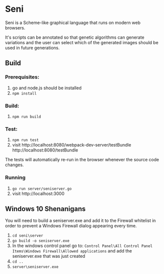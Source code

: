 # Seni

Seni is a Scheme-like graphical language that runs on modern web browsers.

It's scripts can be annotated so that genetic algorithms can generate variations and the user can select which of the generated images should be used in future generations.

## Build

### Prerequisites:

1. go and node.js should be installed
2. `npm install`

### Build:

1. `npm run build`

### Test:

1. `npm run test`
2. visit http://localhost:8080/webpack-dev-server/testBundle
http://localhost:8080/testBundle

The tests will automatically re-run in the browser whenever the source code changes.

### Running

1. `go run server/seniserver.go`
2. visit http://localhost:3000



## Windows 10 Shenanigans

You will need to build a seniserver.exe and add it to the Firewall whitelist in order to prevent a Windows Firewall dialog appearing every time.

1. `cd seni\server`
2. `go build -o seniserver.exe`
3. In the windows control panel go to:
   `Control Panel\All Control Panel Items\Windows Firewall\Allowed applications`
   and add the seniserver.exe that was just created
4. `cd ..`
5. `server\seniserver.exe`
